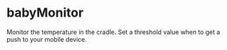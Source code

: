 # babyMonitor

Monitor the temperature in the cradle. Set a threshold value when to get a push to your mobile device.

